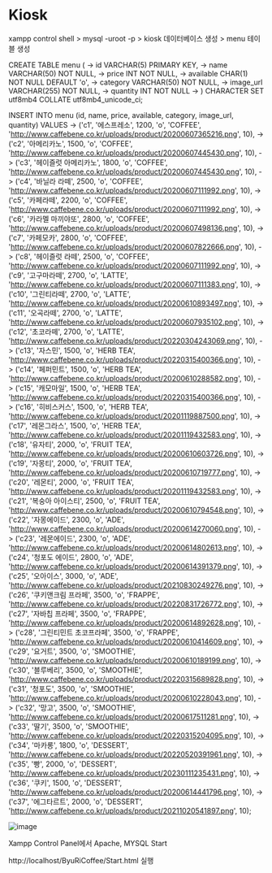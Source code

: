 # Kiosk
xampp control shell > mysql -uroot -p > kiosk 데이터베이스 생성 > menu 테이블 생성 

CREATE TABLE menu (
    ->     id VARCHAR(5) PRIMARY KEY,
    ->     name VARCHAR(50) NOT NULL,
    ->     price INT NOT NULL,
    ->     available CHAR(1) NOT NULL DEFAULT 'o',
    ->     category VARCHAR(50) NOT NULL,
    ->     image_url VARCHAR(255) NOT NULL,
    ->     quantity INT NOT NULL
    -> ) CHARACTER SET utf8mb4 COLLATE utf8mb4_unicode_ci;

INSERT INTO menu (id, name, price, available, category, image_url, quantity) VALUES
    -> ('c1', '에스프레소', 1200, 'o', 'COFFEE', 'http://www.caffebene.co.kr/uploads/product/20200607365216.png', 10),
    -> ('c2', '아메리카노', 1500, 'o', 'COFFEE', 'http://www.caffebene.co.kr/uploads/product/20200607445430.png', 10),
    -> ('c3', '헤이즐럿 아메리카노', 1800, 'o', 'COFFEE', 'http://www.caffebene.co.kr/uploads/product/20200607445430.png', 10),
    -> ('c4', '바닐라 라떼', 2500, 'o', 'COFFEE', 'http://www.caffebene.co.kr/uploads/product/20200607111992.png', 10),
    -> ('c5', '카페라떼', 2200, 'o', 'COFFEE', 'http://www.caffebene.co.kr/uploads/product/20200607111992.png', 10),
    -> ('c6', '카라멜 마끼야또', 2800, 'o', 'COFFEE', 'http://www.caffebene.co.kr/uploads/product/20200607498136.png', 10),
    -> ('c7', '카페모카', 2800, 'o', 'COFFEE', 'http://www.caffebene.co.kr/uploads/product/20200607822666.png', 10),
    -> ('c8', '헤이즐럿 라떼', 2500, 'o', 'COFFEE', 'http://www.caffebene.co.kr/uploads/product/20200607111992.png', 10),
    -> ('c9', '고구마라떼', 2700, 'o', 'LATTE', 'http://www.caffebene.co.kr/uploads/product/20200607111383.png', 10),
    -> ('c10', '그린티라떼', 2700, 'o', 'LATTE', 'http://www.caffebene.co.kr/uploads/product/20200610893497.png', 10),
    -> ('c11', '오곡라떼', 2700, 'o', 'LATTE', 'http://www.caffebene.co.kr/uploads/product/20200607935102.png', 10),
    -> ('c12', '초코라떼', 2700, 'o', 'LATTE', 'http://www.caffebene.co.kr/uploads/product/20220304243069.png', 10),
    -> ('c13', '자스민', 1500, 'o', 'HERB TEA', 'http://www.caffebene.co.kr/uploads/product/20220315400366.png', 10),
    -> ('c14', '페퍼민트', 1500, 'o', 'HERB TEA', 'http://www.caffebene.co.kr/uploads/product/20200610288582.png', 10),
    -> ('c15', '캐모마일', 1500, 'o', 'HERB TEA', 'http://www.caffebene.co.kr/uploads/product/20220315400366.png', 10),
    -> ('c16', '히비스커스', 1500, 'o', 'HERB TEA', 'http://www.caffebene.co.kr/uploads/product/20201119887500.png', 10),
    -> ('c17', '레몬그라스', 1500, 'o', 'HERB TEA', 'http://www.caffebene.co.kr/uploads/product/20201119432583.png', 10),
    -> ('c18', '유자티', 2000, 'o', 'FRUIT TEA', 'http://www.caffebene.co.kr/uploads/product/20200610603726.png', 10),
    -> ('c19', '자몽티', 2000, 'o', 'FRUIT TEA', 'http://www.caffebene.co.kr/uploads/product/20200610719777.png', 10),
    -> ('c20', '레몬티', 2000, 'o', 'FRUIT TEA', 'http://www.caffebene.co.kr/uploads/product/20201119432583.png', 10),
    -> ('c21', '복숭아 아이스티', 2500, 'o', 'FRUIT TEA', 'http://www.caffebene.co.kr/uploads/product/20200610794548.png', 10),
    -> ('c22', '자몽에이드', 2300, 'o', 'ADE', 'http://www.caffebene.co.kr/uploads/product/20200614270060.png', 10),
    -> ('c23', '레몬에이드', 2300, 'o', 'ADE', 'http://www.caffebene.co.kr/uploads/product/20200614802613.png', 10),
    -> ('c24', '청포도 에이드', 2800, 'o', 'ADE', 'http://www.caffebene.co.kr/uploads/product/20200614391379.png', 10),
    -> ('c25', '오아이스', 3000, 'o', 'ADE', 'http://www.caffebene.co.kr/uploads/product/20210830249276.png', 10),
    -> ('c26', '쿠키앤크림 프라페', 3500, 'o', 'FRAPPE', 'http://www.caffebene.co.kr/uploads/product/20220831726772.png', 10),
    -> ('c27', '자바칩 프라페', 3500, 'o', 'FRAPPE', 'http://www.caffebene.co.kr/uploads/product/20200614892628.png', 10),
    -> ('c28', '그린티민트 초코프라페', 3500, 'o', 'FRAPPE', 'http://www.caffebene.co.kr/uploads/product/20200610414609.png', 10),
    -> ('c29', '요거트', 3500, 'o', 'SMOOTHIE', 'http://www.caffebene.co.kr/uploads/product/20200610189199.png', 10),
    -> ('c30', '블루베리', 3500, 'o', 'SMOOTHIE', 'http://www.caffebene.co.kr/uploads/product/20220315689828.png', 10),
    -> ('c31', '청포도', 3500, 'o', 'SMOOTHIE', 'http://www.caffebene.co.kr/uploads/product/20200610228043.png', 10),
    -> ('c32', '망고', 3500, 'o', 'SMOOTHIE', 'http://www.caffebene.co.kr/uploads/product/20200617511281.png', 10),
    -> ('c33', '딸기', 3500, 'o', 'SMOOTHIE', 'http://www.caffebene.co.kr/uploads/product/20220315204095.png', 10),
    -> ('c34', '마카롱', 1800, 'o', 'DESSERT', 'http://www.caffebene.co.kr/uploads/product/20220520391961.png', 10),
    -> ('c35', '빵', 2000, 'o', 'DESSERT', 'http://www.caffebene.co.kr/uploads/product/20230111235431.png', 10),
    -> ('c36', '쿠키', 1500, 'o', 'DESSERT', 'http://www.caffebene.co.kr/uploads/product/20200614441796.png', 10),
    -> ('c37', '에그타르트', 2000, 'o', 'DESSERT', 'http://www.caffebene.co.kr/uploads/product/20211020541897.png', 10);


![image](https://github.com/user-attachments/assets/14d3632b-0d91-480c-9669-03b4fdab48a3)

Xampp Control Panel에서 Apache, MYSQL Start 

http://localhost/ByuRiCoffee/Start.html 실행
